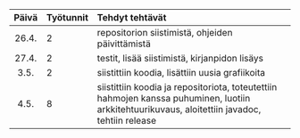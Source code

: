 | Päivä | Työtunnit | Tehdyt tehtävät  |
| :----:|:-----| :-----|
| 26.4. | 2   | repositorion siistimistä, ohjeiden päivittämistä |
| 27.4. | 2    | testit, lisää siistimistä, kirjanpidon lisäys |
| 3.5.  | 2    | siistittiin koodia, lisättiin uusia grafiikoita |
| 4.5.  | 8    | siistittiin koodia ja repositoriota, toteutettiin hahmojen kanssa puhuminen, luotiin arkkitehtuurikuvaus, aloitettiin javadoc, tehtiin release |
